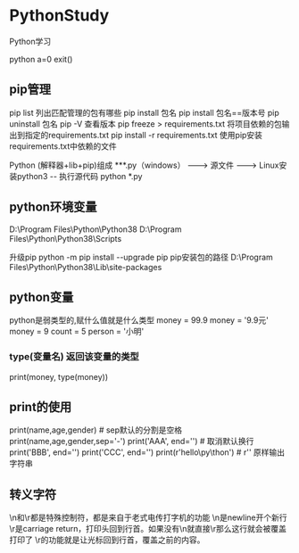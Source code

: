# PythonStudy

Python学习

python
a=0
exit()

## pip管理

pip list     列出匹配管理的包有哪些
pip install 包名
pip install 包名==版本号
pip uninstall 包名
pip -V  查看版本
pip freeze > requirements.txt   将项目依赖的包输出到指定的requirements.txt
pip install -r requirements.txt 使用pip安装requirements.txt中依赖的文件

Python (解释器+lib+pip)组成
***.py（windows） ---> 源文件 ---> Linux安装python3
-- 执行源代码
python *.py

## python环境变量

D:\Program Files\Python\Python38
D:\Program Files\Python\Python38\Scripts

升级pip
python -m pip install --upgrade pip
pip安装包的路径
D:\Program Files\Python\Python38\Lib\site-packages

## python变量

python是弱类型的,赋什么值就是什么类型
money = 99.9
money = '9.9元'
money = 9
count = 5
person = '小明'

### type(变量名) 返回该变量的类型

print(money, type(money))

## print的使用

print(name,age,gender)  # sep默认的分割是空格
print(name,age,gender,sep='-')
print('AAA', end='')  # 取消默认换行
print('BBB', end='')
print('CCC', end='')
print(r'hello\py\thon')   # r''    原样输出字符串

## 转义字符

\n和\r都是特殊控制符，都是来自于老式电传打字机的功能
\n是newline开个新行
\r是carriage return，打印头回到行首。如果没有\n就直接\r那么这行就会被覆盖打印了
\r的功能就是让光标回到行首，覆盖之前的内容。

